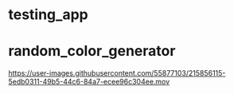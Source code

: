 # testing_app

# random_color_generator


https://user-images.githubusercontent.com/55877103/215856115-5edb0311-49b5-44c6-84a7-ecee96c304ee.mov

